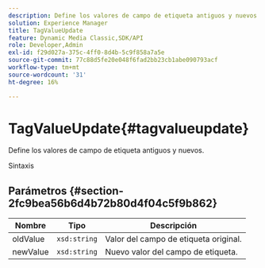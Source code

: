```yaml
---
description: Define los valores de campo de etiqueta antiguos y nuevos.
solution: Experience Manager
title: TagValueUpdate
feature: Dynamic Media Classic,SDK/API
role: Developer,Admin
exl-id: f29d027a-375c-4ff0-8d4b-5c9f858a7a5e
source-git-commit: 77c88d5fe20e048f6fad2bb23cb1abe090793acf
workflow-type: tm+mt
source-wordcount: '31'
ht-degree: 16%

---
```


# TagValueUpdate{#tagvalueupdate}

Define los valores de campo de etiqueta antiguos y nuevos.

Sintaxis

## Parámetros {#section-2fc9bea56b6d4b72b80d4f04c5f9b862}

| Nombre | Tipo | Descripción |
|---|---|---|
| oldValue | `xsd:string` | Valor del campo de etiqueta original. |
| newValue | `xsd:string` | Nuevo valor del campo de etiqueta. |
